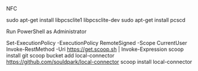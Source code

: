 NFC

sudo apt-get install libpcsclite1 libpcsclite-dev
sudo apt-get install pcscd


Run PowerShell as Administrator

Set-ExecutionPolicy -ExecutionPolicy RemoteSigned -Scope CurrentUser
Invoke-RestMethod -Uri https://get.scoop.sh | Invoke-Expression
scoop install git
scoop bucket add local-connector https://github.com/souldpark/local-connector
scoop install local-connector